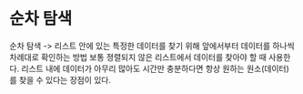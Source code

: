 # 순차 탐색

순차 탐색 -> 리스트 안에 있는 특정한 데이터를 찾기 위해 앞에서부터 데이터를 하나씩 차례대로 확인하는 방법
보통 졍렬되지 않은 리스트에서 데이터를 찾아야 할 때 사용한다.
리스트 내에 데이터가 아무리 많아도 시간만 충분하다면 항상 원하는 원소(데이터)를 찾을 수 있다는 장점이 있다.
